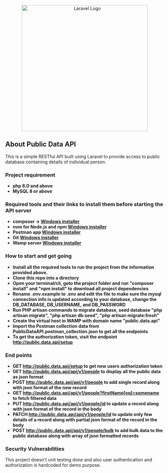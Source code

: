 <p align="center">
    <img src="https://raw.githubusercontent.com/laravel/art/master/logo-lockup/5%20SVG/2%20CMYK/1%20Full%20Color/laravel-logolockup-cmyk-red.svg" width="400" alt="Laravel Logo">
</p>

## About Public Data API

This is a simple RESTful API built using Laravel to provide access to public database containing details of individual person.


### Project requirement 
- **php 8.0 and above**
- **MySQL 8 or above**

### Required tools and their links to install them before starting the API server

- **composer -> [Windows installer](https://getcomposer.org/Composer-Setup.exe)**
- **nvm for Node.js and npm [Windows installer](https://github.com/coreybutler/nvm-windows/releases/download/1.1.11/nvm-setup.exe)**
- **Postman app [Windows installer](https://dl.pstmn.io/download/latest/win64)**
- **Git [Windows installer](https://github.com/git-for-windows/git/releases/download/v2.41.0.windows.1/Git-2.41.0-64-bit.exe)**
- **Wamp server [Windows installer](https://sourceforge.net/projects/wampserver/files/WampServer%203/WampServer%203.0.0/wampserver3.3.0_x64.exe/download)**

### How to start and get going

- **Install all the required tools to run the project from the information provided above.**
- **Clone this repo into a directory**
- **Open your terminal/cli, goto the project folder and run "composer install" and "npm install" to download all project dependencies**
- **Rename .env.example to .env and edit the file to make sure the mysql connection info is updated according to your database, change the DB_DATABASE, DB_USERNAME, and DB_PASSWORD**
- **Run PHP artisan commands to migrate database, seed database "php artisan migrate", "php artisan db:seed", "php artisan migrate:fresh"**
- **Create the virtual host in WAMP with domain name "public.data.api"**
- **Import the Postman collection data from PublicDataAPI.postman_collection.json to get all the endpoints**
- **To get the authorization token, visit the endpoint http://public.data.api/setup**

### End points

- **GET http://public.data.api/setup to get new users authorization token**
- **GET http://public.data.api/api/v1/people to display all the public data as json format**
- **POST http://public.data.api/api/v1/people to add single record along with json format of the new record**
- **GET http://public.data.api/api/v1/people?firstName[eq]=somename to fetch filtered data**
- **PUT http://public.data.api/api/v1/people/id to update a record along with json format of the record in the body**
- **PATCH http://public.data.api/api/v1/people/id to update only few details of a record along with partial json format of the record in the body**
- **POST http://public.data.api/api/v1/people/bulk to add bulk data to the public database along with array of json formatted records**

### Security Vulnerabilities

This project doesn't unit testing done and also user authentication and authorization is hardcoded for demo purpose.
